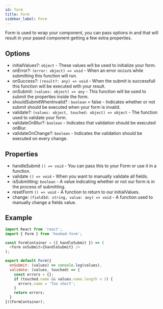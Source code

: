 ```yaml
---
id: form
title: Form
sidebar_label: Form
---
```


Form is used to wrap your component, you can pass options in and that will result in your pased component getting a few extra properties.

## Options

- initialValues?: `object` - These values will be used to initialize your form.
- onError?: `(error: object) => void` - When an error occurs while submitting this function will run.
- onSuccess?: `(result?: any) => void` - When the submit is successfull this function will be executed with your result.
- onSubmit: `(values: object) => any` - This function will be used to submit the properties inside the form.
- shouldSubmitWhenInvalid? : `boolean` = false - Indicates whether or not submit should be executed when your form is invalid.
- validate?: `(values: object, touched: object) => object` - The function used to validate your form.
- validateOnBlur?: `boolean` - Indicates that validation should be executed onBlur.
- validateOnChange?: `boolean` - Indicates the validation should be executed on every change.

## Properties

- handleSubmit `() => void` - You can pass this to your Form or use it in a function.
- validate `() => void` - When you want to manually validate all fields.
- isSubmitting: `boolean` - A value indicating whether or not our form is in the process of submitting.
- resetForm `() => void` - A function to return to our initialValues.
- change: `(fieldId: string, value: any) => void` - A function used to manually change a fields value.

## Example

```js
import React from 'react';
import { Form } from 'hooked-form';

const FormContainer = ({ handleSubmit }) => (
  <form onSubmit={handleSubmit} />
);

export default Form({
  onSubmit: (values) => console.log(values),
  validate: (values, touched) => {
    const errors = {};
    if (touched.name && values.name.length < 3) {
      errors.name = 'Too short';
    }
    return errors;
  }
})(FormContainer);
```

